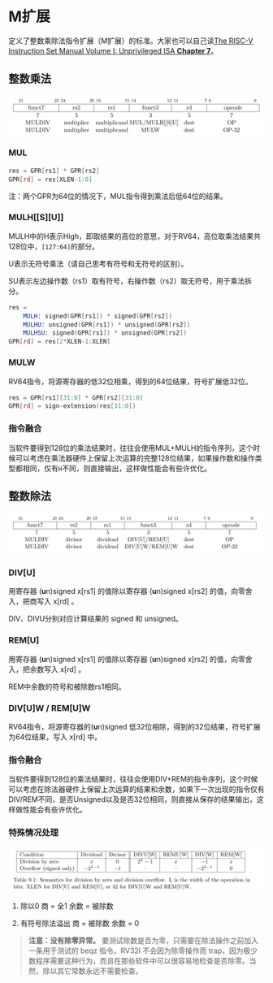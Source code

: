 # M扩展

定义了整数乘除法指令扩展（M扩展）的标准。大家也可以自己读[The RISC-V Instruction Set Manual Volume I: Unprivileged ISA **Chapter 7**](https://riscv.org/wp-content/uploads/2019/06/riscv-spec.pdf)。

## 整数乘法
![](../img/rv64_mul.png)

### MUL

```asm
res = GPR[rs1] * GPR[rs2]
GPR[rd] = res[XLEN-1:0]
```

注：两个GPR为64位的情况下，MUL指令得到乘法后低64位的结果。

### MULH\[\[S][U]]

MULH中的H表示High，即取结果的高位的意思，对于RV64，高位取乘法结果共128位中，`[127:64]`的部分。

U表示无符号乘法（请自己思考有符号和无符号的区别）。

SU表示左边操作数（rs1）取有符号，右操作数（rs2）取无符号，用于乘法拆分。

```asm
res = 
    MULH: signed(GPR[rs1]) * signed(GPR[rs2])
    MULHU: unsigned(GPR[rs1]) * unsigned(GPR[rs2])
    MULHSU: signed(GPR[rs1]) * unsigned(GPR[rs2])
GPR[rd] = res[2*XLEN-1:XLEN]
```

### MULW

RV64指令，将源寄存器的低32位相乘，得到的64位结果，符号扩展低32位。

```asm
res = GPR[rs1][31:0] * GPR[rs2][31:0]
GPR[rd] = sign-extension(res[31:0])
```

### 指令融合

当软件要得到128位的乘法结果时，往往会使用MUL+MULH的指令序列，这个时候可以考虑在乘法器硬件上保留上次运算的完整128位结果，如果操作数和操作类型都相同，仅有`H`不同，则直接输出，这样做性能会有些许优化。

## 整数除法
![](../img/rv64_div.png)

### DIV[U]
用寄存器 (**u**n)signed x[rs1] 的值除以寄存器 (**u**n)signed x[rs2] 的值，向零舍入，把商写入 x[rd] 。

DIV、DIVU分别对应计算结果的 signed 和 unsigned。

### REM[U]
用寄存器 (**u**n)signed x[rs1] 的值除以寄存器 (**u**n)signed x[rs2] 的值，向零舍入，把余数写入 x[rd] 。

REM中余数的符号和被除数rs1相同。

### DIV[U]W / REM[U]W
RV64指令，将源寄存器的(**u**n)signed 低32位相除，得到的32位结果，符号扩展为64位结果，写入 x[rd] 中。

### 指令融合

当软件要得到128位的乘法结果时，往往会使用DIV+REM的指令序列，这个时候可以考虑在除法器硬件上保留上次运算的结果和余数，如果下一次出现的指令仅有DIV/REM不同，是否Unsigned以及是否32位相同，则直接从保存的结果输出，这样做性能会有些许优化。

### 特殊情况处理
![](../img/rv64_div_except.png)
1. 除以0
商 = 全1
余数 = 被除数

2. 有符号除法溢出
商 = 被除数
余数 = 0

> **注意：没有除零异常。**
要测试除数是否为零，只需要在除法操作之前加入一条用于测试的 beqz 指令。RV32I 不会因为除零操作而 trap，因为极少数程序需要这种行为，而且在那些软件中可以很容易地检查是否除零。当然，除以其它常数永远不需要检查。